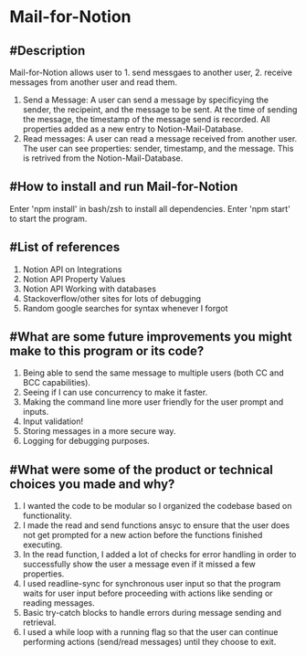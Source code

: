 # Mail-for-Notion

#Description
------------
Mail-for-Notion allows user to 1. send messgaes to another user, 2. receive messages from another user and read them. 
1. Send a Message: A user can send a message by specificying the sender, the recipeint, and the message to be sent. At the time of sending the message, the timestamp of the message send is recorded. All properties added as a new entry to Notion-Mail-Database. 
2. Read messages: A user can read a message received from another user. The user can see properties: sender, timestamp, and the message. This is retrived from the Notion-Mail-Database. 

#How to install and run Mail-for-Notion
---------------------------------------
Enter 'npm install' in bash/zsh to install all dependencies. 
Enter 'npm start' to start the program. 


#List of references
-------------------
1. Notion API on Integrations
2. Notion API Property Values
3. Notion API Working with databases
4. Stackoverflow/other sites for lots of debugging
5. Random google searches for syntax whenever I forgot


#What are some future improvements you might make to this program or its code?
------------------------------------------------------------------------------
1. Being able to send the same message to multiple users (both CC and BCC capabilities).
2. Seeing if I can use concurrency to make it faster.
3. Making the command line more user friendly for the user prompt and inputs. 
4. Input validation!
5. Storing messages in a more secure way.
6. Logging for debugging purposes.


#What were some of the product or technical choices you made and why?
--------------------------------------------------------------------
1. I wanted the code to be modular so I organized the codebase based on functionality. 
2. I made the read and send functions ansyc to ensure that the user does not get prompted for a new action before the functions finished executing.
3. In the read function, I added a lot of checks for error handling in order to successfully show the user a message even if it missed a few properties. 
4. I used readline-sync for synchronous user input so that the program waits for user input before proceeding with actions like sending or reading messages.
5. Basic try-catch blocks to handle errors during message sending and retrieval.
6. I used a while loop with a running flag so that the user can continue performing actions (send/read messages) until they choose to exit.